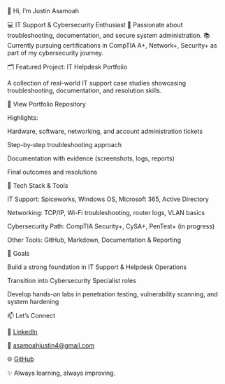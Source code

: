 👋 Hi, I’m Justin Asamoah

💻 IT Support & Cybersecurity Enthusiast
🔧 Passionate about troubleshooting, documentation, and secure system administration.
📚 Currently pursuing certifications in CompTIA A+, Network+, Security+ as part of my cybersecurity journey.

🗂️ Featured Project: IT Helpdesk Portfolio

A collection of real-world IT support case studies showcasing troubleshooting, documentation, and resolution skills.

📂 View Portfolio Repository

Highlights:

Hardware, software, networking, and account administration tickets

Step-by-step troubleshooting approach

Documentation with evidence (screenshots, logs, reports)

Final outcomes and resolutions

🔨 Tech Stack & Tools

IT Support: Spiceworks, Windows OS, Microsoft 365, Active Directory

Networking: TCP/IP, Wi-Fi troubleshooting, router logs, VLAN basics

Cybersecurity Path: CompTIA Security+, CySA+, PenTest+ (in progress)

Other Tools: GitHub, Markdown, Documentation & Reporting

🚀 Goals

Build a strong foundation in IT Support & Helpdesk Operations

Transition into Cybersecurity Specialist roles

Develop hands-on labs in penetration testing, vulnerability scanning, and system hardening

📫 Let’s Connect

💼 [LinkedIn](https://www.linkedin.com/in/justin-asamoah-a98721300/)

📧 asamoahjustin4@gmail.com

🌐 [GitHub](https://github.com/nanaantwii)

✨ Always learning, always improving.
